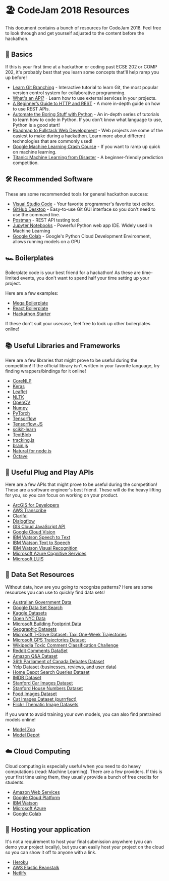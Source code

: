 # 🏖 CodeJam 2018 Resources

This document contains a bunch of resources for CodeJam 2018. Feel free to look through and get yourself adjusted to the content before the hackathon.

## 👶 Basics

If this is your first time at a hackathon or coding past ECSE 202 or COMP 202, it's probably best that you learn some concepts that'll help ramp you up before!

- [Learn Git Branching](https://learngitbranching.js.org/) - Interactive tutorial to learn Git, the most popular version control system for collaborative programming.
- [What's an API?](https://medium.freecodecamp.org/what-is-an-api-in-english-please-b880a3214a82) - Learn how to use external services in your projects.
- [A Beginner’s Guide to HTTP and REST](https://code.tutsplus.com/tutorials/a-beginners-guide-to-http-and-rest--net-16340) - A more in-depth guide on how to use REST APIs.
- [Automate the Boring Stuff with Python](https://automatetheboringstuff.com/) - An in-depth series of tutorials to learn how to code in Python. If you don't know what language to use, Python is a good start!
- [Roadmap to Fullstack Web Development](https://medium.com/codingthesmartway-com-blog/the-2018-roadmap-to-fullstack-web-development-8884ff02557a) - Web projects are some of the easiest to make during a hackathon. Learn more about different technologies that are commonly used!
- [Google Machine Learning Crash Course](https://developers.google.com/machine-learning/crash-course/ml-intro) - If you want to ramp up quick on machine learning.
- [Titanic: Machine Learning from Disaster](https://www.kaggle.com/c/titanic) - A beginner-friendly prediction competition.

## 🛠 Recommended Software

These are some recommended tools for general hackathon success:

- [Visual Studio Code](https://code.visualstudio.com/) - Your favorite programmer's favorite text editor.
- [GitHub Desktop](https://desktop.github.com/) - Easy-to-use Git GUI interface so you don't need to use the command line.
- [Postman](https://www.getpostman.com/) - REST API testing tool.
- [Jupyter Notebooks](http://jupyter.org/install) - Powerful Python web app IDE. Widely used in Machine Learning
- [Google Colab](https://colab.research.google.com/notebooks/welcome.ipynb) - Google's Python Cloud Development Environment, allows running models on a GPU

## 🏎 Boilerplates

Boilerplate code is your best friend for a hackathon! As these are time-limited events, you don't want to spend half your time setting up your project.

Here are a few examples:

- [Mega Boilerplate](https://github.com/sahat/megaboilerplate)
- [React Boilerplate](https://github.com/react-boilerplate/react-boilerplate)
- [Hackathon Starter](https://github.com/sahat/hackathon-starter)

If these don't suit your usecase, feel free to look up other boilerplates online!

## 📚 Useful Libraries and Frameworks

Here are a few libraries that might prove to be useful during the competition! If the official library isn't written in your favorite language, try finding wrappers/bindings for it online!

- [CoreNLP](https://github.com/stanfordnlp/CoreNLP)
- [Keras](https://keras.io/)
- [Leaflet](http://leafletjs.com/)
- [NLTK](http://www.nltk.org/)
- [OpenCV](https://pypi.org/project/opencv-python/)
- [Numpy](http://www.numpy.org/)
- [PyTorch](https://pytorch.org/)
- [Tensorflow](https://www.tensorflow.org/tutorials/)
- [Tensorflow JS](https://js.tensorflow.org/)
- [scikit-learn](http://scikit-learn.org/stable/)
- [TextBlob](http://textblob.readthedocs.org/)
- [tracking.js](https://trackingjs.com/)
- [brain.js](https://github.com/BrainJS/brain.js)
- [Natural for node.js](https://github.com/NaturalNode/natural)
- [Octave](https://www.gnu.org/software/octave/)

## 🔌 Useful Plug and Play APIs

Here are a few APIs that might prove to be useful during the competition! These are a software engineer's best friend. These will do the heavy lifting for you, so you can focus on working on your product.

- [ArcGIS for Developers](https://developers.arcgis.com/)
- [AWS Transcribe](https://aws.amazon.com/transcribe/?hp=tile&so-exp=below)
- [Clarifai](https://www.clarifai.com/pricing)
- [Dialogflow](https://dialogflow.com/)
- [GIS Cloud JavaScript API](http://developers.giscloud.com/javascript-api/)
- [Google Cloud Vision](https://cloud.google.com/vision/)
- [IBM Watson Speech to Text](https://www.ibm.com/watson/services/speech-to-text/)
- [IBM Watson Text to Speech](https://www.ibm.com/watson/services/text-to-speech/)
- [IBM Watson Visual Recognition](https://www.ibm.com/watson/services/visual-recognition/)
- [Microsoft Azure Cognitive Services](https://azure.microsoft.com/en-ca/services/cognitive-services/)
- [Microsoft LUIS](https://www.luis.ai/)

## 🔢 Data Set Resources

Without data, how are you going to recognize patterns? Here are some resources you can use to quickly find data sets!

- [Australian Government Data](https://data.gov.au/dataset)
- [Google Data Set Search](https://toolbox.google.com/datasetsearch)
- [Kaggle Datasets](https://www.kaggle.com/datasets)
- [Open NYC Data](https://opendata.cityofnewyork.us/)
- [Microsoft Building Footprint Data](https://wiki.openstreetmap.org/wiki/Microsoft_Building_Footprint_Data)
- [Geographic Datasets](http://freegisdata.rtwilson.com/)
- [Microsoft T-Drive Dataset: Taxi One-Week Trajectories](https://www.microsoft.com/en-us/research/publication/t-drive-trajectory-data-sample/)
- [Microsoft GPS Trajectories Dataset](https://www.microsoft.com/en-us/download/details.aspx?id=52367&from=http%3A%2F%2Fresearch.microsoft.com%2Fen-us%2Fdownloads%2Fb16d359d-d164-469e-9fd4-daa38f2b2e13%2F)
- [Wikipedia Toxic Comment Classification Challenge](https://www.kaggle.com/c/jigsaw-toxic-comment-classification-challenge)
- [Reddit Comments DataSet](https://github.com/linanqiu/reddit-dataset)
- [Amazon Q&A Dataset](http://jmcauley.ucsd.edu/data/amazon/qa/)
- [36th Parliament of Canada Debates Dataset](https://www.isi.edu/natural-language/download/hansard/)
- [Yelp Dataset (businesses, reviews, and user data)](https://www.yelp.com/dataset)
- [Home Depot Search Queries Dataset](https://www.kaggle.com/c/home-depot-product-search-relevance/data)
- [IMDB Dataset](http://ai.stanford.edu/~amaas/data/sentiment/)
- [Stanford Car Images Dataset](http://ai.stanford.edu/~jkrause/cars/car_dataset.html)
- [Stanford House Numbers Dataset](http://ufldl.stanford.edu/housenumbers/)
- [Food Images Dataset](http://www.vision.ee.ethz.ch/datasets_extra/food-101/)
- [Cat Images Dataset (purrrfect)](http://web.archive.org/web/20150520175645/http:/137.189.35.203/WebUI/CatDatabase/catData.html)
- [Flickr Thematic Image Datasets](http://people.csail.mit.edu/celiu/CVPR2010/FMD/index.html)

If you want to avoid training your own models, you can also find pretrained models online!

- [Model Zoo](https://modelzoo.co/)
- [Model Depot](https://modeldepot.io/)

## ☁️ Cloud Computing

Cloud computing is especially useful when you need to do heavy computations (read: Machine Learning). There are a few providers. If this is your first time using them, they usually provide a bunch of free credits for students.

- [Amazon Web Services](https://aws.amazon.com/machine-learning/)
- [Google Cloud Platform](https://cloud.google.com/products/ai/)
- [IBM Watson](https://www.ibm.com/analytics/machine-learning)
- [Microsoft Azure](https://azure.microsoft.com/en-ca/overview/machine-learning/)
- [Google Colab](https://colab.research.google.com/notebooks/welcome.ipynb)

## 🏡 Hosting your application

It's not a requirement to host your final submission anywhere (you can demo your project locally), but you can easily host your project on the cloud so you can show it off to anyone with a link.

- [Heroku](https://www.heroku.com/)
- [AWS Elastic Beanstalk](https://aws.amazon.com/elasticbeanstalk/)
- [Netlify](https://www.netlify.com/)
